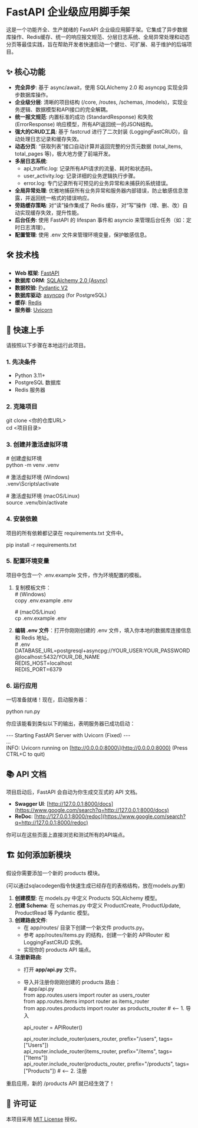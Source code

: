 # **FastAPI 企业级应用脚手架**

这是一个功能齐全、生产就绪的 FastAPI 企业级应用脚手架。它集成了异步数据库操作、Redis缓存、统一的响应报文规范、分层日志系统、全局异常处理和动态分页等最佳实践，旨在帮助开发者快速启动一个健壮、可扩展、易于维护的后端项目。

## **✨ 核心功能**

* **完全异步**: 基于 async/await，使用 SQLAlchemy 2.0 和 asyncpg 实现全异步数据库操作。  
* **企业级分层**: 清晰的项目结构 (/core, /routes, /schemas, /models)，实现业务逻辑、数据模型和API接口的完全解耦。  
* **统一报文规范**: 内置标准的成功 (StandardResponse) 和失败 (ErrorResponse) 响应模型，所有API返回统一的JSON结构。  
* **强大的CRUD工具**: 基于 fastcrud 进行了二次封装 (LoggingFastCRUD)，自动处理日志记录和缓存失效。  
* **动态分页**: “获取列表”接口自动计算并返回完整的分页元数据 (total\_items, total\_pages 等)，极大地方便了前端开发。  
* **多层日志系统**:  
  * api\_traffic.log: 记录所有API请求的流量、耗时和状态码。  
  * user\_activity.log: 记录详细的业务逻辑执行步骤。  
  * error.log: 专门记录所有可预见的业务异常和未捕获的系统错误。  
* **全局异常处理**: 优雅地捕获所有业务异常和服务器内部错误，防止敏感信息泄露，并返回统一格式的错误响应。  
* **旁路缓存策略**: 对“读”操作集成了 Redis 缓存，对“写”操作（增、删、改）自动实现缓存失效，提升性能。  
* **后台任务**: 使用 FastAPI 的 lifespan 事件和 asyncio 来管理后台任务（如：定时日志清理）。  
* **配置管理**: 使用 .env 文件来管理环境变量，保护敏感信息。

## **🛠️ 技术栈**

* **Web 框架**: [FastAPI](https://fastapi.tiangolo.com/)  
* **数据库 ORM**: [SQLAlchemy 2.0 (Async)](https://www.sqlalchemy.org/)  
* **数据校验**: [Pydantic V2](https://docs.pydantic.dev/latest/)  
* **数据库驱动**: [asyncpg](https://github.com/MagicStack/asyncpg) (for PostgreSQL)  
* **缓存**: [Redis](https://redis.io/)  
* **服务器**: [Uvicorn](https://www.uvicorn.org/)

## **🚀 快速上手**

请按照以下步骤在本地运行此项目。

### **1\. 先决条件**

* Python 3.11+  
* PostgreSQL 数据库  
* Redis 服务器

### **2\. 克隆项目**

git clone \<你的仓库URL\>  
cd \<项目目录\>

### **3\. 创建并激活虚拟环境**

\# 创建虚拟环境  
python \-m venv .venv

\# 激活虚拟环境 (Windows)  
.venv\\Scripts\\activate

\# 激活虚拟环境 (macOS/Linux)  
source .venv/bin/activate

### **4\. 安装依赖**

项目的所有依赖都记录在 requirements.txt 文件中。

pip install \-r requirements.txt

### **5\. 配置环境变量**

项目中包含一个 .env.example 文件，作为环境配置的模板。

1. 复制模板文件：  
   \# (Windows)  
   copy .env.example .env

   \# (macOS/Linux)  
   cp .env.example .env

2. **编辑 .env 文件**：打开你刚刚创建的 .env 文件，填入你本地的数据库连接信息和 Redis 地址。  
   \# .env  
   DATABASE\_URL=postgresql+asyncpg://YOUR\_USER:YOUR\_PASSWORD@localhost:5432/YOUR\_DB\_NAME  
   REDIS\_HOST=localhost  
   REDIS\_PORT=6379

### **6\. 运行应用**

一切准备就绪！现在，启动服务器：

python run.py

你应该能看到类似以下的输出，表明服务器已成功启动：

\--- Starting FastAPI Server with Uvicorn (Fixed) \---  
...  
INFO:     Uvicorn running on \[http://0.0.0.0:8000\](http://0.0.0.0:8000) (Press CTRL+C to quit)

## **📚 API 文档**

项目启动后，FastAPI 会自动为你生成交互式的 API 文档。

* **Swagger UI**: [http://127.0.0.1:8000/docs](https://www.google.com/search?q=http://127.0.0.1:8000/docs)  
* **ReDoc**: [http://127.0.0.1:8000/redoc](https://www.google.com/search?q=http://127.0.0.1:8000/redoc)

你可以在这些页面上直接浏览和测试所有的API端点。

## **🏗️ 如何添加新模块**

假设你需要添加一个新的 products 模块。

(可以通过sqlacodegen指令快速生成已经存在的表格结构，放在models.py里)
1. **创建模型**: 在 models.py 中定义 Products SQLAlchemy 模型。  
2. **创建 Schema**: 在 schemas.py 中定义 ProductCreate, ProductUpdate, ProductRead 等 Pydantic 模型。  
3. **创建路由文件**:  
   * 在 app/routes/ 目录下创建一个新文件 products.py。  
   * 参考 app/routes/items.py 的结构，创建一个新的 APIRouter 和 LoggingFastCRUD 实例。  
   * 实现你的 products API 端点。  
4. **注册新路由**:  
   * 打开 **app/api.py** 文件。  
   * 导入并注册你刚刚创建的 products 路由：  
     \# app/api.py  
     from app.routes.users import router as users\_router  
     from app.routes.items import router as items\_router  
     from app.routes.products import router as products\_router \# \<-- 1\. 导入

     api\_router \= APIRouter()

     api\_router.include\_router(users\_router, prefix="/users", tags=\["Users"\])  
     api\_router.include\_router(items\_router, prefix="/items", tags=\["Items"\])  
     api\_router.include\_router(products\_router, prefix="/products", tags=\["Products"\]) \# \<-- 2\. 注册

重启应用，新的 /products API 就已经生效了！

## **📜 许可证**

本项目采用 [MIT License](https://www.google.com/search?q=LICENSE) 授权。